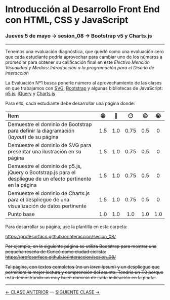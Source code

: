 # Introducción al Desarrollo Front End con HTML, CSS y JavaScript

### Jueves 5 de mayo → sesion_08 → Bootstrap v5 y Charts.js

- - - - - - - - 

Tenemos una evaluación diagnóstica, que quedó como una evaluación cero que cada estudiante podría aprovechar para cambiar uno de los números a promediar para obtener su calificación final en este *Electivo Mención Visualidad y Medios: Introducción a la programación para el Diseño de interacción*

La Evaluación Nº1 busca ponerle número al aprovechamiento de las clases en que trabajamos con [SVG](https://developer.mozilla.org/es/docs/Web/SVG), [Bootstrap](https://getbootstrap.com/) y algunas bibliotecas de JavaScript: [p5.js](https://p5js.org/es/), [jQuery](https://jquery.com/) y [Charts.js](https://www.chartjs.org/)

Para ello, cada estudiante debe desarrollar una página donde: 

| Ítem | :grin: | :slightly_smiling_face: | :no_mouth: | :cry: | :sob: |
|:--------|:------:|:-------:|:-------:|:-----:|:-----:|
| Demuestre el dominio de Bootstrap para definir la diagramación (*layout*) de su página | 1.5 | 1.0 | 0.75 | 0.5 | 0 |
| Demuestre el dominio de SVG para presentar una ilustración en su página | 1.5 | 1.0 | 0.75 | 0.5 | 0 |
| Demuestre el dominio de p5.js, jQuery o Bootstrap.js para el despliegue de un efecto pertinente en la página | 1.5 | 1.0 | 0.75 | 0.5 | 0 |
| Demuestre el dominio de Charts.js para el despliegue de una visualización de datos pertinente | 1.5 | 1.0 | 0.75 | 0.5 | 0 |
| Punto base | 1.0 | 1.0 | 1.0 | 1.0 | 1.0 |

Para desarrollar su página, use la plantilla en esta carpeta: 

https://profesorfaco.github.io/interaccion/sesion_08/

~~Por ejemplo, en la siguiente página se utiliza Bootstrap para mostrar una pequeña reseña de Curicó como ciudad ciclista:
https://profesorfaco.github.io/interaccion/sesion_08/~~

~~Tal página, con textos completos (no un *loren ipsum*) y un despliegue que permitiera la mejor lectura y comprensión del asunto: Tendría un 7.0 porque está demostrando un muy buen dominio de cada indicación en la pauta.~~

- - - - - - - - - - - - -

[← CLASE ANTERIOR](https://github.com/profesorfaco/front-end/tree/main/sesion_07) — [SIGUIENTE CLASE →](https://github.com/profesorfaco/front-end/tree/main/sesion_09)
